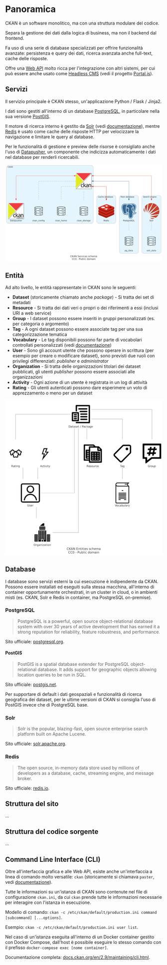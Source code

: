 # Panoramica

CKAN è un software monolitico, ma con una struttura modulare del codice.

Separa la gestione dei dati dalla logica di business, ma non il backend dal frontend.

Fa uso di una serie di database specializzati per offrire funzionalità avanzate: persistenza e query dei dati, ricerca avanzata anche full-text, cache delle risposte.

Offre una [Web API](https://docs.ckan.org/en/2.9/api/) molto ricca per l'integrazione con altri sistemi,
per cui può essere anche usato come [Headless CMS](https://jamstack.org/headless-cms/)
(vedi il progetto [Portal.js](https://github.com/datopian/portal.js/tree/main/examples/ckan)).

## Servizi

Il servizio principale è CKAN stesso, un'applicazione Python / Flask / Jinja2.

I dati sono gestiti all'interno di un database [PostgreSQL](https://www.postgresql.org/), in particolare nella sua versione [PostGIS](https://postgis.net/).

Il motore di ricerca interno è gestito da [Solr](https://solr.apache.org/) (vedi [documentazione](https://docs.ckan.org/en/2.9/user-guide.html#search-in-detail)),
mentre [Redis](https://redis.io/) è usato come cache delle risposte HTTP per velocizzare la navigazione e limitare le query al database.

Per le funzionalità di gestione e preview delle risorse è consigliato anche l'uso di [Datapusher](https://github.com/ckan/datapusher), un componente che indicizza automaticamente i dati nel database per renderli ricercabili.

![Schema dei servizi](../diagrams/services.png)

## Entità

Ad alto livello, le entità rappresentate in CKAN sono le seguenti:

- **Dataset** (storicamente chiamato anche *package*) - Si tratta dei set di metadati
- **Resource** - Si tratta dei dati veri o propri o dei riferimenti a essi (inclusi URI a web service)
- **Group** - I dataset possono essere inseriti in gruppi personalizzati (es. per categoria o argomento)
- **Tag** - A ogni dataset possono essere associate tag per una sua categorizzazione tematica
- **Vocabulary** - Le tag disponibili possono far parte di vocabolari controllati personalizzati (vedi [documentazione](https://docs.ckan.org/en/2.9/maintaining/tag-vocabularies.html))
- **User** - Sono gli account utente che possono operare in scrittura (per esempio per creare o modificare dataset), sono previsti due ruoli con privilegi differenziati: *publisher* e *administrator*
- **Organization** - Si tratta delle organizzazioni titolari dei dataset pubblicati, gli utenti *publisher* possono essere associati alle organizzazioni
- **Activity** - Ogni azione di un utente è registrata in un log di attività
- **Rating** - Gli utenti autenticati possono dare esperimere un voto di apprezzamento o meno per un dataset

![Schema delle entità](../diagrams/entities.png)

## Database

I database sono servizi esterni la cui esecuzione è indipendente da CKAN.
Possono essere installati ed eseguiti sulla stessa macchina, all'interno di container opportunamente orchestrati, in un cluster in cloud, o in ambienti misti
(es. CKAN, Solr e Redis in container, ma PostgreSQL on-premise).

### PostgreSQL

> PostgreSQL is a powerful, open source object-relational database system with over 30 years of active development that has earned it a strong reputation for reliability, feature robustness, and performance.

Sito ufficiale: [postgresql.org](https://www.postgresql.org/).

#### PostGIS

> PostGIS is a spatial database extender for PostgreSQL object-relational database. It adds support for geographic objects allowing location queries to be run in SQL.

Sito ufficiale: [postgis.net](https://postgis.net/).

Per supportare di default i dati geospaziali e funzionalità di ricerca geografica dei dataset, per le ultime versioni di CKAN si consiglia l'uso di PostGIS invece che di PostgreSQL base.

### Solr

> Solr is the popular, blazing-fast, open source enterprise search platform built on Apache Lucene.

Sito ufficiale: [solr.apache.org](https://solr.apache.org/).

### Redis

> The open source, in-memory data store used by millions of developers as a database, cache, streaming engine, and message broker.

Sito ufficiale: [redis.io](https://redis.io/).

## Struttura del sito

...

## Struttura del codice sorgente

...

## Command Line Interface (CLI)

Oltre all'interfaccia grafica e alle Web API, esiste anche un'interfaccia a linea di comando molto versatile: `ckan` (storicamente si chiamava `paster`, vedi [documentazione](https://docs.ckan.org/en/2.9/maintaining/cli.html)).

Tutte le informazioni su un'istanza di CKAN sono contenute nel file di configurazione `ckan.ini`, da cui `ckan` prende tutte le informazioni necessarie per interagire con l'istanza in esecuzione.

Modello di comando: `ckan -c /etc/ckan/default/production.ini command [subcommand] [...options]`.

Esempio: `ckan -c /etc/ckan/default/production.ini user list`.

Nel caso di un'istanza eseguita all'interno di un Docker container gestito con Docker Compose, dall'host è possibile eseguire lo stesso comando con il prefisso `docker-compose exec [nome container]`.

Documentazione completa: [docs.ckan.org/en/2.9/maintaining/cli.html](https://docs.ckan.org/en/2.9/maintaining/cli.html).
